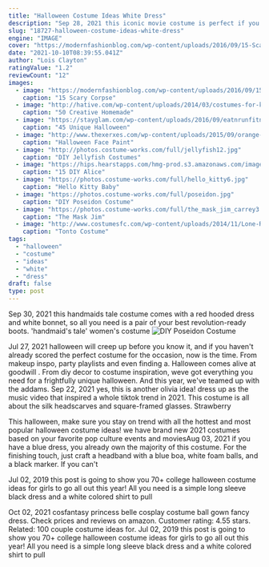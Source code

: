 ```yaml
---
title: "Halloween Costume Ideas White Dress"
description: "Sep 28, 2021 this iconic movie costume is perfect if you have a date or if youre going out alone on halloween. You can choose from a red dress or the stunningly intricate white bridal dress, which is"
slug: "18727-halloween-costume-ideas-white-dress"
engine: "IMAGE"
cover: "https://modernfashionblog.com/wp-content/uploads/2016/09/15-Scary-Corpse-Bride-Makeup-Looks-Ideas-For-Halloween-2016-11.jpg"
date: "2021-10-10T08:39:55.041Z"
author: "Lois Clayton"
ratingValue: "1.2"
reviewCount: "12"
images:
  - image: "https://modernfashionblog.com/wp-content/uploads/2016/09/15-Scary-Corpse-Bride-Makeup-Looks-Ideas-For-Halloween-2016-11.jpg"
    caption: "15 Scary Corpse"
  - image: "http://hative.com/wp-content/uploads/2014/03/costumes-for-kids/41-peacock-kid-costume-idea.jpg"
    caption: "50 Creative Homemade"
  - image: "https://stayglam.com/wp-content/uploads/2016/09/eatnrunfitness_phantomoftheopera.jpg"
    caption: "45 Unique Halloween"
  - image: "http://www.thexerxes.com/wp-content/uploads/2015/09/orange-and-black.jpg"
    caption: "Halloween Face Paint"
  - image: "http://photos.costume-works.com/full/jellyfish12.jpg"
    caption: "DIY Jellyfish Costumes"
  - image: "https://hips.hearstapps.com/hmg-prod.s3.amazonaws.com/images/alice-in-wonderland-couples-costume-1570049567.jpg?crop=1xw:1xh;center,top&resize=480:*"
    caption: "15 DIY Alice"
  - image: "https://photos.costume-works.com/full/hello_kitty6.jpg"
    caption: "Hello Kitty Baby"
  - image: "https://photos.costume-works.com/full/poseidon.jpg"
    caption: "DIY Poseidon Costume"
  - image: "https://photos.costume-works.com/full/the_mask_jim_carrey3.jpg"
    caption: "The Mask Jim"
  - image: "http://www.costumesfc.com/wp-content/uploads/2014/11/Lone-Ranger-Tonto-Costume.jpg"
    caption: "Tonto Costume"
tags:
  - "halloween"
  - "costume"
  - "ideas"
  - "white"
  - "dress"
draft: false
type: post
---
```


Sep 30, 2021 this handmaids tale costume comes with a red hooded dress and white bonnet, so all you need is a pair of your best revolution-ready boots. 'handmaid's tale' women's costume
![DIY Poseidon Costume](https://photos.costume-works.com/full/poseidon.jpg "DIY Poseidon Costume")

Jul 27, 2021 halloween will creep up before you know it, and if you haven&#39;t already scored the perfect costume for the occasion, now is the time. From makeup inspo, party playlists and even finding a. Halloween comes alive at goodwill . From diy decor to costume inspiration, weve got everything you need for a frightfully unique halloween. And this year, we&#39;ve teamed up with the addams. Sep 22, 2021 yes, this is another olivia idea! dress up as the music video that inspired a whole tiktok trend in 2021. This costume is all about the silk headscarves and square-framed glasses. Strawberry
<!--inArticleAds-->

<!--galleryOne-->

This halloween, make sure you stay on trend with all the hottest and most popular halloween costume ideas! we have brand new 2021 costumes based on your favorite pop culture events and moviesAug 03, 2021 if you have a blue dress, you already own the majority of this costume. For the finishing touch, just craft a headband with a blue boa, white foam balls, and a black marker. If you can't
<!--inArticleAds-->

<!--galleryTwo-->

Jul 02, 2019 this post is going to show you 70+ college halloween costume ideas for girls to go all out this year!  All you need is a simple long sleeve black dress and a white colored shirt to pull
<!--galleryThree-->

Oct 02, 2021 cosfantasy princess belle cosplay costume ball gown fancy dress. Check prices and reviews on amazon. Customer rating: 4.55 stars. Related: 100 couple costume ideas for. Jul 02, 2019 this post is going to show you 70+ college halloween costume ideas for girls to go all out this year!  All you need is a simple long sleeve black dress and a white colored shirt to pull